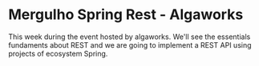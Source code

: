 # Mergulho Spring Rest - Algaworks

This week during the event hosted by algaworks. We'll see the essentials fundaments about REST and we are going to implement a REST API using projects of ecosystem Spring.
